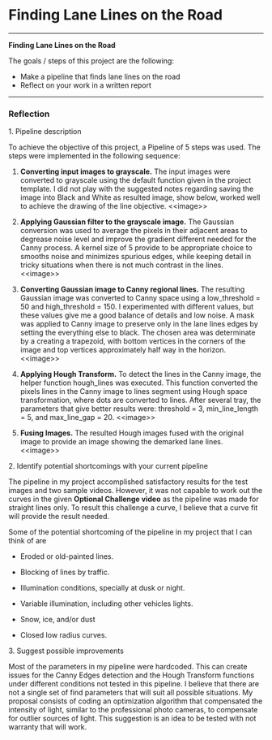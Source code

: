 # **Finding Lane Lines on the Road** 





---

**Finding Lane Lines on the Road**

The goals / steps of this project are the following:
* Make a pipeline that finds lane lines on the road
* Reflect on your work in a written report


[//]: # (Image References)

[image1]: ./examples/grayscale.jpg "Grayscale"

---

### Reflection

1\. Pipeline description

To achieve the objective of this project, a Pipeline of 5 steps was
used. The steps were implemented in the following sequence:

1.  **Converting input images to grayscale.** The input images were
    converted to grayscale using the default function given in the
    project template. I did not play with the suggested notes regarding
    saving the image into Black and White as resulted image, show below,
    worked well to achieve the drawing of the line objective.
    &lt;&lt;image&gt;&gt;

2.  **Applying Gaussian filter to the grayscale image.** The Gaussian
    conversion was used to average the pixels in their adjacent areas to
    degrease noise level and improve the gradient different needed for
    the Canny process. A kernel size of 5 provide to be appropriate
    choice to smooths noise and minimizes spurious edges, while keeping
    detail in tricky situations when there is not much contrast in the
    lines. &lt;&lt;image&gt;&gt;

3.  **Converting Gaussian image to Canny regional lines.** The resulting
    Gaussian image was converted to Canny space using a low\_threshold =
    50 and high\_threshold = 150. I experimented with different values,
    but these values give me a good balance of details and low noise. A
    mask was applied to Canny image to preserve only in the lane lines
    edges by setting the everything else to black. The chosen area was
    determinate by a creating a trapezoid, with bottom vertices in the
    corners of the image and top vertices approximately half way in the
    horizon. &lt;&lt;image&gt;&gt;

4.  **Applying Hough Transform.** To detect the lines in the Canny
    image, the helper function hough\_lines was executed. This function
    converted the pixels lines in the Canny image to lines segment using
    Hough space transformation, where dots are converted to lines. After
    several tray, the parameters that give better results were:
    threshold = 3, min\_line\_length = 5, and max\_line\_gap = 20.
    &lt;&lt;image&gt;&gt;

5.  **Fusing Images.** The resulted Hough images fused with the original
    image to provide an image showing the demarked lane lines.
    &lt;&lt;image&gt;&gt;

2\. Identify potential shortcomings with your current pipeline

The pipeline in my project accomplished satisfactory results for the
test images and two sample videos. However, it was not capable to work
out the curves in the given **Optional Challenge video** as the pipeline
was made for straight lines only. To result this challenge a curve, I
believe that a curve fit will provide the result needed.

Some of the potential shortcoming of the pipeline in my project that I
can think of are

-   Eroded or old-painted lines.

-   Blocking of lines by traffic.

-   Illumination conditions, specially at dusk or night.

-   Variable illumination, including other vehicles lights.

-   Snow, ice, and/or dust

-   Closed low radius curves.

3\. Suggest possible improvements

Most of the parameters in my pipeline were hardcoded. This can create
issues for the Canny Edges detection and the Hough Transform functions
under different conditions not tested in this pipeline. I believe that
there are not a single set of find parameters that will suit all
possible situations. My proposal consists of coding an optimization
algorithm that compensated the intensity of light, similar to the
professional photo cameras, to compensate for outlier sources of light.
This suggestion is an idea to be tested with not warranty that will
work.
